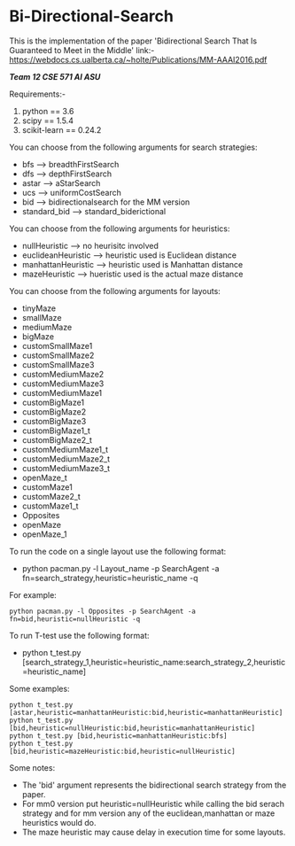 # Bi-Directional-Search
This is the implementation of the paper 'Bidirectional Search That Is Guaranteed to Meet in the Middle' link:- https://webdocs.cs.ualberta.ca/~holte/Publications/MM-AAAI2016.pdf

***Team 12 CSE 571 AI ASU***

Requirements:- 
1. python == 3.6
2. scipy == 1.5.4
3. scikit-learn == 0.24.2



You can choose from the following arguments for search strategies:
- bfs --> breadthFirstSearch
- dfs --> depthFirstSearch
- astar --> aStarSearch
- ucs --> uniformCostSearch
- bid --> bidirectionalsearch for the MM version
- standard_bid --> standard_biderictional


You can choose from the following arguments for heuristics:
- nullHeuristic  --> no heurisitc involved
- euclideanHeuristic --> heuristic used is Euclidean distance
- manhattanHeuristic --> heuristic used is Manhattan distance
- mazeHeuristic --> hueristic used is the actual maze distance 

You can choose from the following arguments for layouts:
- tinyMaze
- smallMaze
- mediumMaze
- bigMaze
- customSmallMaze1
- customSmallMaze2
- customSmallMaze3
- customMediumMaze2
- customMediumMaze3
- customMediumMaze1
- customBigMaze1
- customBigMaze2
- customBigMaze3
- customBigMaze1_t
- customBigMaze2_t
- customMediumMaze1_t
- customMediumMaze2_t
- customMediumMaze3_t
- openMaze_t
- customMaze1
- customMaze2_t
- customMaze1_t
- Opposites
- openMaze
- openMaze_1

To run the code on a single layout use the following format:
- python pacman.py -l Layout_name -p SearchAgent -a fn=search_strategy,heuristic=heuristic_name -q

For example:
```
python pacman.py -l Opposites -p SearchAgent -a fn=bid,heuristic=nullHeuristic -q
```
To run T-test use the following format:
- python t_test.py [search_strategy_1,heuristic=heuristic_name:search_strategy_2,heuristic=heuristic_name]

Some examples:
```
python t_test.py [astar,heuristic=manhattanHeuristic:bid,heuristic=manhattanHeuristic]
python t_test.py [bid,heuristic=nullHeuristic:bid,heuristic=manhattanHeuristic]
python t_test.py [bid,heuristic=manhattanHeuristic:bfs]
python t_test.py [bid,heuristic=mazeHeuristic:bid,heuristic=nullHeuristic]
```

Some notes:
- The 'bid' argument represents the bidirectional search strategy from the paper.
- For mm0 version put heuristic=nullHeuristic while calling the bid serach strategy and for mm version any of the euclidean,manhattan or maze heuristics would do.
- The maze heuristic may cause delay in execution time for some layouts.
